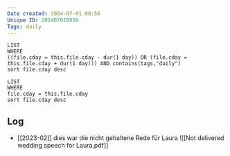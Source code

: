 ```yaml
---
Date created: 2024-07-01 08:56
Unique ID: 202407010856
Tags: daily
---
```

``` dataview
LIST
WHERE 
((file.cday = this.file.cday - dur(1 day)) OR (file.cday = this.file.cday + dur(1 day))) AND contains(tags,"daily")
sort file.cday desc
```
``` dataview
LIST
WHERE 
file.cday = this.file.cday
sort file.cday desc
```
## Log
- [[2023-02]] dies war die nicht gehaltene Rede für Laura
![[Not delivered wedding speech for Laura.pdf]]
